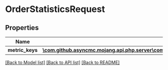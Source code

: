 # OrderStatisticsRequest

## Properties
Name | Type | Description | Notes
------------ | ------------- | ------------- | -------------
**metric_keys** | [**\com.github.asyncmc.mojang.api.php.server\com.github.asyncmc.mojang.api.php.model\OrderStatistic[]**](OrderStatistic.md) |  | 

[[Back to Model list]](../README.md#documentation-for-models) [[Back to API list]](../README.md#documentation-for-api-endpoints) [[Back to README]](../README.md)


